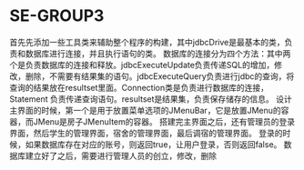 # SE-GROUP3
首先先添加一些工具类来辅助整个程序的构建，其中jdbcDrive是最基本的类，负责和数据库进行连接，并且执行语句的类。
数据库的连接分为四个方法：其中两个是负责数据库的连接和释放。jdbcExecuteUpdate负责传递SQL的增加，修改，删除，不需要有结果集的语句。jdbcExecuteQuery负责进行jdbc的查询，将查询的结果放在resultset里面。Connection类是负责进行数据库的连接，Statement 负责传递查询语句。resultset是结果集，负责保存储存的信息。
设计主界面的时候，第一个是用于放置菜单选项的JMenuBar，它是放置JMenu的容器，而JMenu是房子JMenuItem的容器。
搭建完主界面之后，还有管理员的登录界面，然后学生的管理界面，宿舍的管理界面，最后调宿的管理界面。
登录的时候，如果数据库存在对应的账号，则返回true，让用户登录，否则返回false。
数据库建立好了之后，需要进行管理人员的创立，修改，删除
